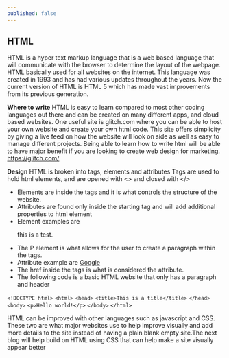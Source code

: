 ```yaml
---
published: false
---
```

## HTML

HTML is a hyper text markup language  that is a web based language that will communicate with the browser to determine the layout of the webpage. HTML basically used for all websites on the internet. This language was created in 1993 and has had various updates throughout the years. Now the current version of HTML is HTML 5 which has made vast improvements from its previous generation.

**Where to write** 
HTML is easy to learn compared to most other coding languages out there and can be created on many different apps, and cloud based websites. One useful site is glitch.com where you can be able to host your own website and create your own html code. This site offers simplicity by giving a live feed on how the website will look on side as well as easy to manage different projects. Being able to learn how to write html will be able to have major benefit if you are looking to create web design for marketing.   https://glitch.com/

**Design**
HTML is broken into tags, elements and attributes 
Tags are used to hold html elements, and are opened with <> and closed with </>
- Elements are inside the tags and it is what controls the structure of the website.
- Attributes are found only inside the starting tag and will add additional properties to html element 
- Element examples are  <p> this is a test. </p>
- The P element is what allows for the user to create a paragraph within the tags.
- Attribute example are <a href=”https://google.com”> Google</a>
- The href inside the tags is what is considered the attribute.
- The following code is a basic HTML website that only has a paragraph and header

`<!DOCTYPE html>`
`<html>`
  `<head>`
    `<title>This is a title</title>`
  `</head>`
  `<body>`
    `<p>Hello world!</p>`
  `</body>`
`</html>`

HTML can be improved with other languages such as javascript and CSS. These two are what major websites use to help improve visually and add more details to the site instead of having a plain blank empty site.The next blog will help build on HTML using CSS that can help make a site visually appear better



